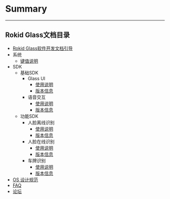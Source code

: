 # Summary
---------
Rokid Glass文档目录
---------
* [Rokid Glass软件开发文档引导](README.md)
* 系统
    - [键值说明](1-system/index.md)
* SDK
    - 基础SDK
        - Glass UI
            - [使用说明](2-sdk/5-ui-sdk/index.md)
            - [版本信息](2-sdk/5-ui-sdk/ReleaseNotes.md)
        - 语音交互
            - [使用说明](2-sdk/3-voice-sdk/InstructSdk/InstructSdk.md)
            - [版本信息](2-sdk/3-voice-sdk/InstructSdk/ReleaseNotes.md)
    - 功能SDK
        - 人脸离线识别
            - [使用说明](2-sdk/1-face-sdk/index.md)
            - [版本信息](2-sdk/1-face-sdk/ReleaseNotes.md)
        - 人脸在线识别
            - [使用说明](2-sdk/1-face-online-sdk/index.md)
            - [版本信息](2-sdk/1-face-online-sdk/ReleaseNotes.md)
        - 车牌识别
            - [使用说明](2-sdk/2-lpr-sdk/index.md)
            - [版本信息](2-sdk/2-lpr-sdk/ReleaseNotes.md)
* [OS 设计规范](5-design/index.md)
* [FAQ](0-faq/index.md) 
* [论坛](6-forum/index.md)
